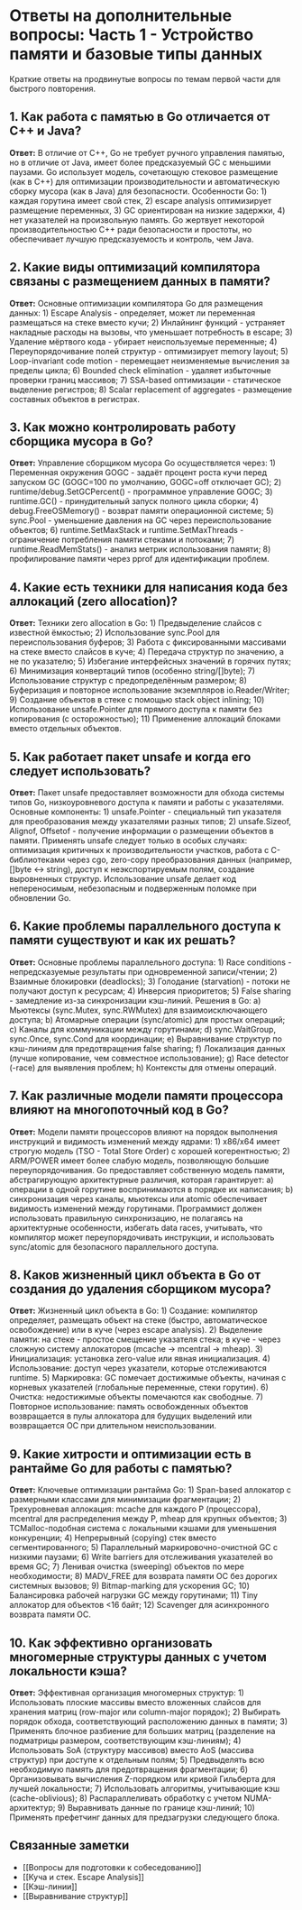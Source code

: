 # Ответы на дополнительные вопросы: Часть 1 - Устройство памяти и базовые типы данных

Краткие ответы на продвинутые вопросы по темам первой части для быстрого повторения.

## 1. Как работа с памятью в Go отличается от C++ и Java?

**Ответ:** В отличие от C++, Go не требует ручного управления памятью, но в отличие от Java, имеет более предсказуемый GC с меньшими паузами. Go использует модель, сочетающую стековое размещение (как в C++) для оптимизации производительности и автоматическую сборку мусора (как в Java) для безопасности. Особенности Go: 1) каждая горутина имеет свой стек, 2) escape analysis оптимизирует размещение переменных, 3) GC ориентирован на низкие задержки, 4) нет указателей на произвольную память. Go жертвует некоторой производительностью C++ ради безопасности и простоты, но обеспечивает лучшую предсказуемость и контроль, чем Java.

## 2. Какие виды оптимизаций компилятора связаны с размещением данных в памяти?

**Ответ:** Основные оптимизации компилятора Go для размещения данных: 1) Escape Analysis - определяет, может ли переменная размещаться на стеке вместо кучи; 2) Инлайнинг функций - устраняет накладные расходы на вызовы, что уменьшает потребность в escape; 3) Удаление мёртвого кода - убирает неиспользуемые переменные; 4) Переупорядочивание полей структур - оптимизирует memory layout; 5) Loop-invariant code motion - перемещает неизменяемые вычисления за пределы цикла; 6) Bounded check elimination - удаляет избыточные проверки границ массивов; 7) SSA-based оптимизации - статическое выделение регистров; 8) Scalar replacement of aggregates - размещение составных объектов в регистрах.

## 3. Как можно контролировать работу сборщика мусора в Go?

**Ответ:** Управление сборщиком мусора Go осуществляется через: 1) Переменная окружения GOGC - задаёт процент роста кучи перед запуском GC (GOGC=100 по умолчанию, GOGC=off отключает GC); 2) runtime/debug.SetGCPercent() - программное управление GOGC; 3) runtime.GC() - принудительный запуск полного цикла сборки; 4) debug.FreeOSMemory() - возврат памяти операционной системе; 5) sync.Pool - уменьшение давления на GC через переиспользование объектов; 6) runtime.SetMaxStack и runtime.SetMaxThreads - ограничение потребления памяти стеками и потоками; 7) runtime.ReadMemStats() - анализ метрик использования памяти; 8) профилирование памяти через pprof для идентификации проблем.

## 4. Какие есть техники для написания кода без аллокаций (zero allocation)?

**Ответ:** Техники zero allocation в Go: 1) Предвыделение слайсов с известной ёмкостью; 2) Использование sync.Pool для переиспользования буферов; 3) Работа с фиксированными массивами на стеке вместо слайсов в куче; 4) Передача структур по значению, а не по указателю; 5) Избегание интерфейсных значений в горячих путях; 6) Минимизация конвертаций типов (особенно string/[]byte); 7) Использование структур с предопределённым размером; 8) Буферизация и повторное использование экземпляров io.Reader/Writer; 9) Создание объектов в стеке с помощью stack object inlining; 10) Использование unsafe.Pointer для прямого доступа к памяти без копирования (с осторожностью); 11) Применение аллокаций блоками вместо отдельных объектов.

## 5. Как работает пакет unsafe и когда его следует использовать?

**Ответ:** Пакет unsafe предоставляет возможности для обхода системы типов Go, низкоуровневого доступа к памяти и работы с указателями. Основные компоненты: 1) unsafe.Pointer - специальный тип указателя для преобразования между указателями разных типов; 2) unsafe.Sizeof, Alignof, Offsetof - получение информации о размещении объектов в памяти. Применять unsafe следует только в особых случаях: оптимизация критичных к производительности участков, работа с C-библиотеками через cgo, zero-copy преобразования данных (например, []byte ↔ string), доступ к неэкспортируемым полям, создание выровненных структур. Использование unsafe делает код непереносимым, небезопасным и подверженным поломке при обновлении Go.

## 6. Какие проблемы параллельного доступа к памяти существуют и как их решать?

**Ответ:** Основные проблемы параллельного доступа: 1) Race conditions - непредсказуемые результаты при одновременной записи/чтении; 2) Взаимные блокировки (deadlocks); 3) Голодание (starvation) - потоки не получают доступ к ресурсам; 4) Инверсия приоритетов; 5) False sharing - замедление из-за синхронизации кэш-линий. Решения в Go: a) Мьютексы (sync.Mutex, sync.RWMutex) для взаимоисключающего доступа; b) Атомарные операции (sync/atomic) для простых операций; c) Каналы для коммуникации между горутинами; d) sync.WaitGroup, sync.Once, sync.Cond для координации; e) Выравнивание структур по кэш-линиям для предотвращения false sharing; f) Локализация данных (лучше копирование, чем совместное использование); g) Race detector (-race) для выявления проблем; h) Контексты для отмены операций.

## 7. Как различные модели памяти процессора влияют на многопоточный код в Go?

**Ответ:** Модели памяти процессоров влияют на порядок выполнения инструкций и видимость изменений между ядрами: 1) x86/x64 имеет строгую модель (TSO - Total Store Order) с хорошей когерентностью; 2) ARM/POWER имеет более слабую модель, позволяющую большие переупорядочивания. Go предоставляет собственную модель памяти, абстрагирующую архитектурные различия, которая гарантирует: a) операции в одной горутине воспринимаются в порядке их написания; b) синхронизация через каналы, мьютексы или atomic обеспечивает видимость изменений между горутинами. Программист должен использовать правильную синхронизацию, не полагаясь на архитектурные особенности, избегать data races, учитывать, что компилятор может переупорядочивать инструкции, и использовать sync/atomic для безопасного параллельного доступа.

## 8. Каков жизненный цикл объекта в Go от создания до удаления сборщиком мусора?

**Ответ:** Жизненный цикл объекта в Go: 1) Создание: компилятор определяет, размещать объект на стеке (быстро, автоматическое освобождение) или в куче (через escape analysis). 2) Выделение памяти: на стеке - простое смещение указателя стека; в куче - через сложную систему аллокаторов (mcache -> mcentral -> mheap). 3) Инициализация: установка zero-value или явная инициализация. 4) Использование: доступ через указатели, которые отслеживаются runtime. 5) Маркировка: GC помечает достижимые объекты, начиная с корневых указателей (глобальные переменные, стеки горутин). 6) Очистка: недостижимые объекты помечаются как свободные. 7) Повторное использование: память освобожденных объектов возвращается в пулы аллокатора для будущих выделений или возвращается ОС при длительном неиспользовании.

## 9. Какие хитрости и оптимизации есть в рантайме Go для работы с памятью?

**Ответ:** Ключевые оптимизации рантайма Go: 1) Span-based аллокатор с размерными классами для минимизации фрагментации; 2) Трехуровневая аллокация: mcache для каждого P (процессора), mcentral для распределения между P, mheap для крупных объектов; 3) TCMalloc-подобная система с локальными кэшами для уменьшения конкуренции; 4) Непрерывный (copying) стек вместо сегментированного; 5) Параллельный маркировочно-очистной GC с низкими паузами; 6) Write barriers для отслеживания указателей во время GC; 7) Ленивая очистка (sweeping) объектов по мере необходимости; 8) MADV_FREE для возврата памяти ОС без дорогих системных вызовов; 9) Bitmap-marking для ускорения GC; 10) Балансировка рабочей нагрузки GC между горутинами; 11) Tiny аллокатор для объектов <16 байт; 12) Scavenger для асинхронного возврата памяти ОС.

## 10. Как эффективно организовать многомерные структуры данных с учетом локальности кэша?

**Ответ:** Эффективная организация многомерных структур: 1) Использовать плоские массивы вместо вложенных слайсов для хранения матриц (row-major или column-major порядок); 2) Выбирать порядок обхода, соответствующий расположению данных в памяти; 3) Применять блочное разбиение для больших матриц (разделение на подматрицы размером, соответствующим кэш-линиям); 4) Использовать SoA (структуру массивов) вместо AoS (массива структур) при доступе к отдельным полям; 5) Предвыделять всю необходимую память для предотвращения фрагментации; 6) Организовывать вычисления Z-порядком или кривой Гильберта для лучшей локальности; 7) Использовать алгоритмы, учитывающие кэш (cache-oblivious); 8) Распараллеливать обработку с учетом NUMA-архитектур; 9) Выравнивать данные по границе кэш-линий; 10) Применять префетчинг данных для предзагрузки следующего блока.

## Связанные заметки

- [[Вопросы для подготовки к собеседованию]]
- [[Куча и стек. Escape Analysis]]
- [[Кэш-линии]]
- [[Выравнивание структур]]
